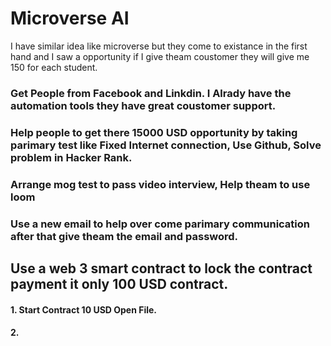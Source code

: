 # Microverse AI
I have similar idea like microverse but they come to existance in the first hand and I saw a opportunity if I give theam coustomer they will give me 150 for each student.

### Get People from Facebook and Linkdin. I Alrady have the automation tools they have great coustomer support.
### Help people to get there 15000 USD opportunity by taking parimary test like Fixed Internet connection, Use Github, Solve problem in Hacker Rank.
### Arrange mog test to pass video interview, Help theam to use loom
### Use a new email to help over come parimary communication after that give theam the email and password.

## Use a web 3 smart contract to lock the contract payment it only 100 USD contract. 

#### 1. Start Contract 10 USD Open File.
#### 2.
